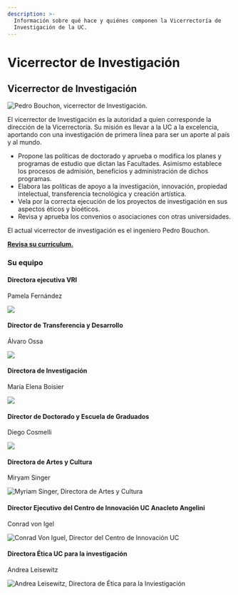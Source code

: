 ```yaml
---
description: >-
  Información sobre qué hace y quiénes componen la Vicerrectoría de
  Investigación de la UC.
---
```


# Vicerrector de Investigación

## Vicerrector de Investigación

![Pedro Bouchon, vicerrector de Investigaci&#xF3;n.](../../../.gitbook/assets/vicerrector-investigacion-pedro-bouchon.jpg)

El vicerrector de Investigación es la autoridad a quien corresponde la dirección de la Vicerrectoría. Su misión es llevar a la UC a la excelencia, aportando con una investigación de primera línea para ser un aporte al país y al mundo.  


* Propone las políticas de doctorado y aprueba o modifica los planes y programas de estudio que dictan las Facultades. Asimismo establece los procesos de admisión, beneficios y administración de dichos programas.
* Elabora las políticas de apoyo a la investigación, innovación, propiedad intelectual, transferencia tecnológica y creación artística.
* Vela por la correcta ejecución de los proyectos de investigación en sus aspectos éticos y bioéticos.
* Revisa y aprueba los convenios o asociaciones con otras universidades.

El actual vicerrector de investigación es el ingeniero Pedro Bouchon.  


[**Revisa su currículum.**](https://www.ing.uc.cl/academicos-e-investigadores/pedro-alejandro-bouchon-aguirre/)

### Su equipo

#### Directora ejecutiva VRI

Pamela Fernández  


![](../../../.gitbook/assets/pamela_fernandez-directora-ejecutiva-vicerrectoria-investigacion.jpg)

#### Director de Transferencia y Desarrollo

Álvaro Ossa  


![](../../../.gitbook/assets/alvaro-ossa-director-transferencia-y-desarrollo.jpg)

#### Directora de Investigación

María Elena Boisier  


![](../../../.gitbook/assets/maria-elena-boisier-directora-investigacion.jpg)

#### Director de Doctorado y Escuela de Graduados

Diego Cosmelli  


![](../../../.gitbook/assets/diego-cosmelli_direccion_doctorado.jpg)

#### Directora de Artes y Cultura

Miryam Singer  


![Myriam Singer, Directora de Artes y Cultura](../../../.gitbook/assets/myriam-singer-directora-artes-ycultura.jpg)

#### Director Ejecutivo del Centro de Innovación UC Anacleto Angelini

Conrad von Igel  


![Conrad Von Iguel, Director del Centro de Innovaci&#xF3;n UC](../../../.gitbook/assets/conrad-von-igel-director-centro-innovacion-uc.jpg)

#### Directora Ética UC para la investigación

Andrea Leisewitz

![Andrea Leisewitz, Directora de &#xC9;tica para la Inviestigaci&#xF3;n](../../../.gitbook/assets/andrea-leisewitz-directora-etica-para-la-investigacion.jpg)


